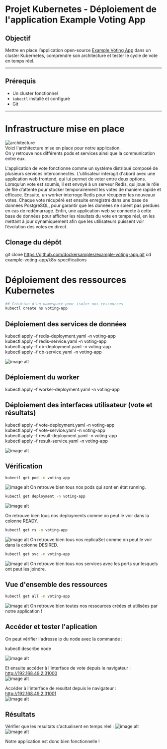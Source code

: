 # Projet Kubernetes - Déploiement de l'application Example Voting App
 
## Objectif
 
Mettre en place l’application open-source [Example Voting App](https://github.com/dockersamples/example-voting-app) dans un cluster Kubernetes, comprendre son architecture et tester le cycle de vote en temps réel.
 
---
 
## Prérequis
 
- Un cluster fonctionnel
- `kubectl` installé et configuré
- Git
 
---

# Infrastructure mise en place

![architecture](./images/architecture.JPG)  
Voici l'architecture mise en place pour notre application.  
On y retrouve nos différents pods et services ainsi que la communication entre eux.  

L'application de vote fonctionne comme un système distribué composé de plusieurs services interconnectés. L'utilisateur interagit d'abord avec une application web frontend, qui lui permet de voter entre deux options. Lorsqu’un vote est soumis, il est envoyé à un serveur Redis, qui joue le rôle de file d’attente pour stocker temporairement les votes de manière rapide et efficace. Ensuite, un worker interroge Redis pour récupérer les nouveaux votes. Chaque vote récupéré est ensuite enregistré dans une base de données PostgreSQL,  pour garantir que les données ne soient pas perdues en cas de redémarrage. Enfin, une application web se connecte à cette base de données pour afficher les résultats du vote en temps réel, en les mettant à jour dynamiquement afin que les utilisateurs puissent voir l’évolution des votes en direct.  
  
## Clonage du dépôt


git clone https://github.com/dockersamples/example-voting-app.git
cd example-voting-app/k8s-specifications

# Déploiement des ressources Kubernetes

```bash
## Création d'un namespace pour isoler nos ressources
kubectl create ns voting-app  
```


  
## Déploiement des services de données
kubectl apply -f redis-deployment.yaml -n voting-app  
kubectl apply -f redis-service.yaml -n voting-app  
kubectl apply -f db-deployment.yaml -n voting-app  
kubectl apply -f db-service.yaml -n voting-app  

![image alt](https://github.com/Jauresamani/example-voting-app/blob/main/screenREADME/1De%CC%81ploiement%20des%20services%20de%20donne%CC%81es.png) 
 
## Déploiement du worker
kubectl apply -f worker-deployment.yaml -n voting-app

 
## Déploiement des interfaces utilisateur (vote et résultats)
kubectl apply -f vote-deployment.yaml -n voting-app  
kubectl apply -f vote-service.yaml -n voting-app  
kubectl apply -f result-deployment.yaml -n voting-app  
kubectl apply -f result-service.yaml -n voting-app  

![image alt](https://github.com/Jauresamani/example-voting-app/blob/main/screenREADME/2De%CC%81ploiement%20du%20worker.png)

## Vérification

```bash
kubectl get pod -n voting-app  
```

![image alt](https://github.com/Jauresamani/example-voting-app/blob/main/screenREADME/3getpods.png)
On retrouve bien tous nos pods qui sont en état running.  

```bash
kubectl get deployment -n voting-app  
```
![image alt](https://github.com/Jauresamani/example-voting-app/blob/main/screenREADME/4getdeployem.png) 

On retrouve bien tous nos deployments comme on peut le voir dans la colonne READY.  

```bash
kubectl get rs -n voting-app
```
![image alt](https://github.com/Jauresamani/example-voting-app/blob/main/screenREADME/5getrs.png) 
On retrouve bien tous nos replicaSet comme on peut le voir dans la colonne DESIRED. 
  
```bash
kubectl get svc -n voting-app  
```
![image alt](https://github.com/Jauresamani/example-voting-app/blob/main/screenREADME/6getserv.png) 
On retrouve bien tous nos services avec les ports sur lesquels ont peut les joindre.
  
## Vue d'ensemble des ressources
```bash
kubectl get all -n voting-app  
```
![image alt](https://github.com/Jauresamani/example-voting-app/blob/main/screenREADME/7get%20all.png)
On retrouve bien toutes nos ressources créées et utilisées par notre application !  
  
## Accéder et tester l'aplication
On peut vérifier l'adresse ip du node avec la commande :  

kubectl describe node  

![image alt](https://github.com/Jauresamani/example-voting-app/blob/main/screenREADME/8descri.png)

Et ensuite accéder à l'interface de vote depuis le navigateur : http://192.168.49.2:31000  
![image alt](https://github.com/Jauresamani/example-voting-app/blob/main/screenREADME/9vote.png) 
  
Accéder à l'interface de resultat depuis le navigateur : http://192.168.49.2:31001  
![image alt](https://github.com/Jauresamani/example-voting-app/blob/main/screenREADME/10resul.png) 
  
## Résultats
Vérifier que les resultats s'actualisent en temps réel :
![image alt](https://github.com/Jauresamani/example-voting-app/blob/main/screenREADME/11votedirect.png)  
![image alt](https://github.com/Jauresamani/example-voting-app/blob/main/screenREADME/12resultdirect.png)  
  
Notre application est donc bien fonctionnelle !  
